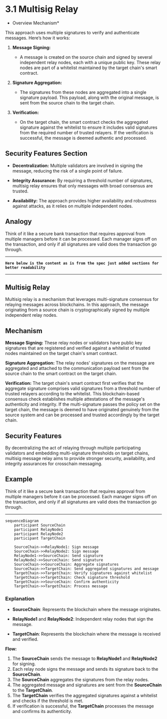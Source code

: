 # 3.1 Multisig Relay

* Overview Mechanism*

This approach uses multiple signatures to verify and authenticate messages. Here’s how it works:

1. **Message Signing:**
   * A message is created on the source chain and signed by several independent relay nodes, each with a unique public key. These relay nodes are part of a whitelist maintained by the target chain's smart contract.

2. **Signature Aggregation:**
   * The signatures from these nodes are aggregated into a single signature payload. This payload, along with the original message, is sent from the source chain to the target chain.

3. **Verification:**
   * On the target chain, the smart contract checks the aggregated signature against the whitelist to ensure it includes valid signatures from the required number of trusted relayers. If the verification is successful, the message is deemed authentic and processed.

## Security Features Section

* **Decentralization:** Multiple validators are involved in signing the message, reducing the risk of a single point of failure.

* **Integrity Assurance:** By requiring a threshold number of signatures, multisig relay ensures that only messages with broad consensus are trusted.

* **Availability:** The approach provides higher availability and robustness against attacks, as it relies on multiple independent nodes.

## Analogy

Think of it like a secure bank transaction that requires approval from multiple managers before it can be processed. Each manager signs off on the transaction, and only if all signatures are valid does the transaction go through.

---

**`Here below is the content as is from the spec just added sections for better readability`**

---

## Multisig Relay

Multisig relay is a mechanism that leverages multi-signature consensus for relaying messages across blockchains. In this approach, the message originating from a source chain is cryptographically signed by multiple independent relay nodes.

## Mechanism

**Message Signing:** These relay nodes or validators have public key signatures that are registered and verified against a whitelist of trusted nodes maintained on the target chain's smart contract.

**Signature Aggregation:** The relay nodes' signatures on the message are aggregated and attached to the communication payload sent from the source chain to the smart contract on the target chain.

**Verification:** The target chain's smart contract first verifies that the aggregate signature comprises valid signatures from a threshold number of trusted relayers according to the whitelist. This blockchain-based consensus check establishes multiple attestations of the message's authenticity and integrity. If the multi-signature passes the policy set on the target chain, the message is deemed to have originated genuinely from the source system and can be processed and trusted accordingly by the target chain.

## Security Features

By decentralizing the act of relaying through multiple participating validators and embedding multi-signature thresholds on target chains, multisig message relay aims to provide stronger security, availability, and integrity assurances for crosschain messaging.

## Example

Think of it like a secure bank transaction that requires approval from multiple managers before it can be processed. Each manager signs off on the transaction, and only if all signatures are valid does the transaction go through.

---

```mermaid
sequenceDiagram
    participant SourceChain
    participant RelayNode1
    participant RelayNode2
    participant TargetChain

    SourceChain->>RelayNode1: Sign message
    SourceChain->>RelayNode2: Sign message
    RelayNode1->>SourceChain: Send signature
    RelayNode2->>SourceChain: Send signature
    SourceChain->>SourceChain: Aggregate signatures
    SourceChain->>TargetChain: Send aggregated signatures and message
    TargetChain->>TargetChain: Verify signatures against whitelist
    TargetChain->>TargetChain: Check signature threshold
    TargetChain->>SourceChain: Confirm authenticity
    TargetChain->>TargetChain: Process message
```

### Explanation

* **SourceChain**: Represents the blockchain where the message originates.

* **RelayNode1** and **RelayNode2**: Independent relay nodes that sign the message.

* **TargetChain**: Represents the blockchain where the message is received and verified.

**Flow:**

1. The **SourceChain** sends the message to **RelayNode1** and **RelayNode2** for signing.
2. Each relay node signs the message and sends its signature back to the **SourceChain**.
3. The **SourceChain** aggregates the signatures from the relay nodes.
4. The aggregated message and signatures are sent from the **SourceChain** to the **TargetChain**.
5. The **TargetChain** verifies the aggregated signatures against a whitelist and checks if the threshold is met.
6. If verification is successful, the **TargetChain** processes the message and confirms its authenticity.
